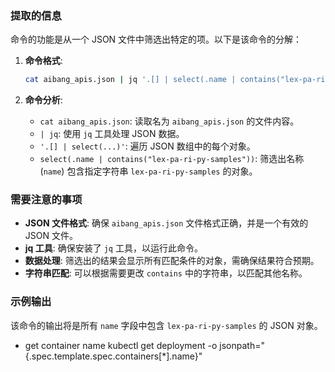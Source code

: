 ### 提取的信息

命令的功能是从一个 JSON 文件中筛选出特定的项。以下是该命令的分解：

1. **命令格式**:
   ```bash
   cat aibang_apis.json | jq '.[] | select(.name | contains("lex-pa-ri-py-samples"))'
   ```

2. **命令分析**:
   - `cat aibang_apis.json`: 读取名为 `aibang_apis.json` 的文件内容。
   - `| jq`: 使用 `jq` 工具处理 JSON 数据。
   - `'.[] | select(...)'`: 遍历 JSON 数组中的每个对象。
   - `select(.name | contains("lex-pa-ri-py-samples"))`: 筛选出名称 (`name`) 包含指定字符串 `lex-pa-ri-py-samples` 的对象。

### 需要注意的事项

- **JSON 文件格式**: 确保 `aibang_apis.json` 文件格式正确，并是一个有效的 JSON 文件。
- **jq 工具**: 确保安装了 `jq` 工具，以运行此命令。
- **数据处理**: 筛选出的结果会显示所有匹配条件的对象，需确保结果符合预期。
- **字符串匹配**: 可以根据需要更改 `contains` 中的字符串，以匹配其他名称。

### 示例输出

该命令的输出将是所有 `name` 字段中包含 `lex-pa-ri-py-samples` 的 JSON 对象。



- get container name
kubectl get deployment <deployment-name> -o jsonpath="{.spec.template.spec.containers[*].name}"

